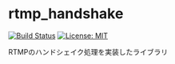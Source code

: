 rtmp_handshake
==============

[![Build Status](https://travis-ci.org/sile/rtmp_handshake.svg?branch=master)](https://travis-ci.org/sile/rtmp_handshake)
[![License: MIT](https://img.shields.io/badge/license-MIT-blue.svg)](COPYING)


RTMPのハンドシェイク処理を実装したライブラリ
